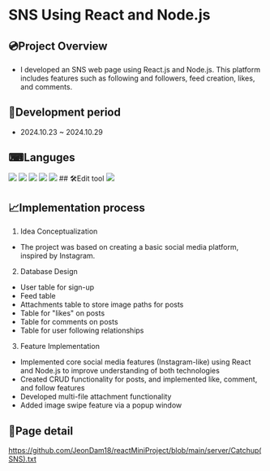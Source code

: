 # SNS Using React and Node.js

## 💿Project Overview

+ I developed an SNS web page using React.js and Node.js. This platform includes features such as following and followers, feed creation, likes, and comments.

## 📆Development period

+ 2024.10.23 ~ 2024.10.29

## ⌨Languges

<img src="https://img.shields.io/badge/mysql-%234479A1.svg?&style=for-the-badge&logo=mysql&logoColor=white" />
<img src="https://img.shields.io/badge/react-%2361DAFB.svg?&style=for-the-badge&logo=react&logoColor=black" />
<img src="https://img.shields.io/badge/node.js-%23339933.svg?&style=for-the-badge&logo=node.js&logoColor=white" />
<img src="https://img.shields.io/badge/nodemon-%2376D04B.svg?&style=for-the-badge&logo=nodemon&logoColor=black" />
<img src="https://img.shields.io/badge/javascript-%23F7DF1E.svg?&style=for-the-badge&logo=javascript&logoColor=black" />
## 🛠Edit tool

<img src="https://img.shields.io/badge/visual%20studio%20code-%23007ACC.svg?&style=for-the-badge&logo=visual%20studio%20code&logoColor=white" />

## 📈Implementation process

1. Idea Conceptualization
  + The project was based on creating a basic social media platform, inspired by Instagram.

2. Database Design
  + User table for sign-up
  + Feed table
  + Attachments table to store image paths for posts
  + Table for "likes" on posts
  + Table for comments on posts
  + Table for user following relationships
    
3. Feature Implementation
 + Implemented core social media features (Instagram-like) using React and Node.js to improve understanding of both technologies
 + Created CRUD functionality for posts, and implemented like, comment, and follow features
 + Developed multi-file attachment functionality
 + Added image swipe feature via a popup window


## 🔎Page detail

https://github.com/JeonDam18/reactMiniProject/blob/main/server/Catchup(SNS).txt
